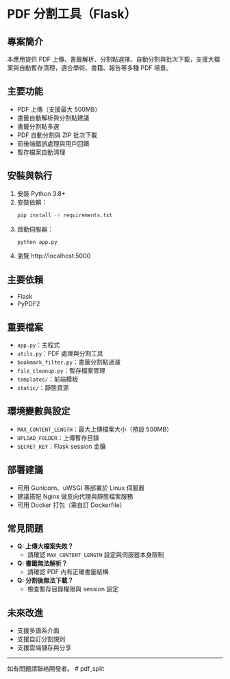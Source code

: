 # PDF 分割工具（Flask）

## 專案簡介
本應用提供 PDF 上傳、書籤解析、分割點選擇、自動分割與批次下載，支援大檔案與自動暫存清理，適合學術、書籍、報告等多種 PDF 場景。

## 主要功能
- PDF 上傳（支援最大 500MB）
- 書籤自動解析與分割點建議
- 書籤分割點多選
- PDF 自動分割與 ZIP 批次下載
- 前後端錯誤處理與用戶回饋
- 暫存檔案自動清理

## 安裝與執行
1. 安裝 Python 3.8+
2. 安裝依賴：
   ```bash
   pip install -r requirements.txt
   ```
3. 啟動伺服器：
   ```bash
   python app.py
   ```
4. 瀏覽 http://localhost:5000

## 主要依賴
- Flask
- PyPDF2

## 重要檔案
- `app.py`：主程式
- `utils.py`：PDF 處理與分割工具
- `bookmark_filter.py`：書籤分割點過濾
- `file_cleanup.py`：暫存檔案管理
- `templates/`：前端模板
- `static/`：靜態資源

## 環境變數與設定
- `MAX_CONTENT_LENGTH`：最大上傳檔案大小（預設 500MB）
- `UPLOAD_FOLDER`：上傳暫存目錄
- `SECRET_KEY`：Flask session 金鑰

## 部署建議
- 可用 Gunicorn、uWSGI 等部署於 Linux 伺服器
- 建議搭配 Nginx 做反向代理與靜態檔案服務
- 可用 Docker 打包（需自訂 Dockerfile）

## 常見問題
- **Q: 上傳大檔案失敗？**
  - 請確認 `MAX_CONTENT_LENGTH` 設定與伺服器本身限制
- **Q: 書籤無法解析？**
  - 請確認 PDF 內有正確書籤結構
- **Q: 分割後無法下載？**
  - 檢查暫存目錄權限與 session 設定

## 未來改進
- 支援多語系介面
- 支援自訂分割規則
- 支援雲端儲存與分享

---
如有問題請聯絡開發者。 #   p d f _ s p l i t  
 